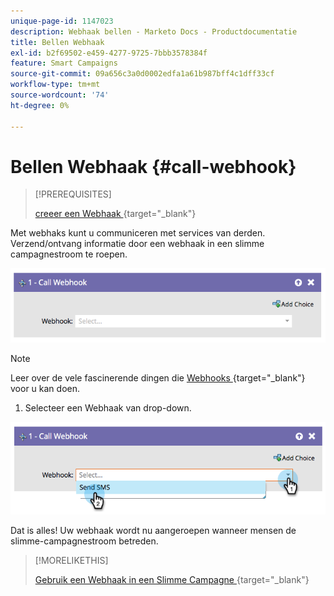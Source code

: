 ```yaml
---
unique-page-id: 1147023
description: Webhaak bellen - Marketo Docs - Productdocumentatie
title: Bellen Webhaak
exl-id: b2f69502-e459-4277-9725-7bbb3578384f
feature: Smart Campaigns
source-git-commit: 09a656c3a0d0002edfa1a61b987bff4c1dff33cf
workflow-type: tm+mt
source-wordcount: '74'
ht-degree: 0%

---
```


# Bellen Webhaak {#call-webhook}

>[!PREREQUISITES]
>
>[ creeer een Webhaak ](/help/marketo/product-docs/administration/additional-integrations/create-a-webhook.md){target="_blank"}

Met webhaks kunt u communiceren met services van derden. Verzend/ontvang informatie door een webhaak in een slimme campagnestroom te roepen.

![](assets/call-webhook-1.png)

>[!NOTE]
>
>Leer over de vele fascinerende dingen die [ Webhooks ](https://experienceleague.adobe.com/nl/docs/marketo-developer/marketo/webhooks/webhooks){target="_blank"} voor u kan doen.

1. Selecteer een Webhaak van drop-down.

![](assets/call-webhook-2.png)

Dat is alles! Uw webhaak wordt nu aangeroepen wanneer mensen de slimme-campagnestroom betreden.

>[!MORELIKETHIS]
>
>[ Gebruik een Webhaak in een Slimme Campagne ](/help/marketo/product-docs/core-marketo-concepts/smart-campaigns/flow-actions/use-a-webhook-in-a-smart-campaign.md){target="_blank"}
